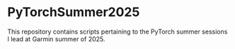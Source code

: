 # PyTorchSummer2025
This repository contains scripts pertaining to the PyTorch summer sessions I lead at Garmin summer of 2025.
